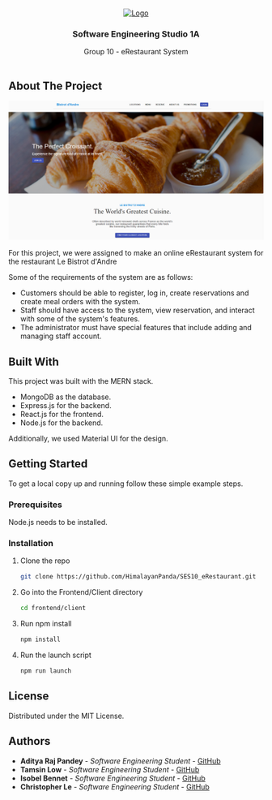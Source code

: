<br/>
<p align="center">
  <a href="https://github.com/HimalayanPanda/SES10_eRestaurant">
    <img src="images/logo.ico" alt="Logo" width="80" height="80">
  </a>

  <h3 align="center">Software Engineering Studio 1A</h3>

  <p align="center">
    Group 10 - eRestaurant System
    <br/>
    <br/>
  </p>
</p>



## About The Project

![Screen Shot](images/screenshot.png)

For this project, we were assigned to make an online eRestaurant system for the restaurant Le Bistrot d'Andre

Some of the requirements of the system are as follows:
* Customers should be able to register, log in, create reservations and create meal orders with the system.
* Staff should have access to the system, view reservation, and interact with some of the system's features.
* The administrator must have special features that include adding and managing staff account.


## Built With

This project was built with the MERN stack.
* MongoDB as the database.
* Express.js for the backend.
* React.js for the frontend.
* Node.js for the backend.

Additionally, we used Material UI for the design. 

## Getting Started

To get a local copy up and running follow these simple example steps.

### Prerequisites

Node.js needs to be installed.

### Installation

1. Clone the repo

   ```sh
   git clone https://github.com/HimalayanPanda/SES10_eRestaurant.git
   ```

2. Go into the Frontend/Client directory 

   ```sh
   cd frontend/client
   ```

3. Run npm install
   ```sh
   npm install
   ```

4. Run the launch script
   ```sh
   npm run launch
   ```

## License

Distributed under the MIT License.

## Authors

* **Aditya Raj Pandey** - *Software Engineering Student* - [GitHub](https://github.com/HimalayanPanda)
* **Tamsin Low** - *Software Engineering Student* - [GitHub](https://github.com/tam-debug)
* **Isobel Bennet** - *Software Engineering Student* - [GitHub](https://github.com/isbennett)
* **Christopher Le** - *Software Engineering Student* - [GitHub](https://github.com/oSirhcel) 
